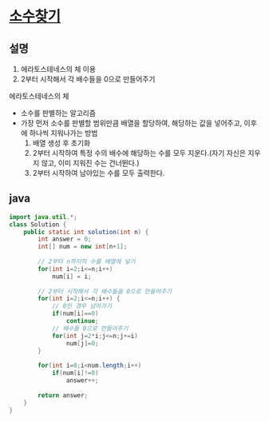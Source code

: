 # [소수찾기](https://programmers.co.kr/learn/courses/30/lessons/12921)

## 설명
1. 에라토스테네스의 체 이용
2. 2부터 시작해서 각 배수들을 0으로 만들어주기

에라토스테네스의 체
- 소수를 판별하는 알고리즘
- 가장 먼저 소수를 판별할 범위만큼 배열을 할당하여, 해당하는 값을 넣어주고, 이후에 하나씩 지워나가는 방법
    1. 배열 생성 후 초기화
    2. 2부터 시작하여 특정 수의 배수에 해당하는 수를 모두 지운다.(자기 자신은 지우지 않고, 이미 지워진 수는 건너뛴다.)
    3. 2부터 시작하여 남아있는 수를 모두 출력한다.


## java
``` java
import java.util.*;
class Solution {
   	public static int solution(int n) {
		int answer = 0;
		int[] num = new int[n+1];
		
		// 2부터 n까지의 수를 배열에 넣기
		for(int i=2;i<=n;i++)
			num[i] = i;
		
		// 2부터 시작해서 각 배수들을 0으로 만들어주기
		for(int i=2;i<=n;i++) {
			// 0인 경우 넘어가기
			if(num[i]==0)
				continue;
			// 배수들 0으로 만들어주기
			for(int j=2*i;j<=n;j+=i)
				num[j]=0;
		}
		
		for(int i=0;i<num.length;i++)
			if(num[i]!=0)
				answer++;
		
		return answer;
	}
}
```